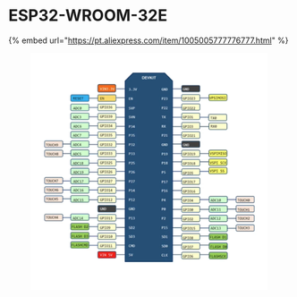 # ESP32-WROOM-32E

{% embed url="https://pt.aliexpress.com/item/1005005777776777.html" %}

<figure><img src="../../.gitbook/assets/S85d52b1a7b2c4a519dc8ec1c6a61b8823.webp" alt=""><figcaption></figcaption></figure>
